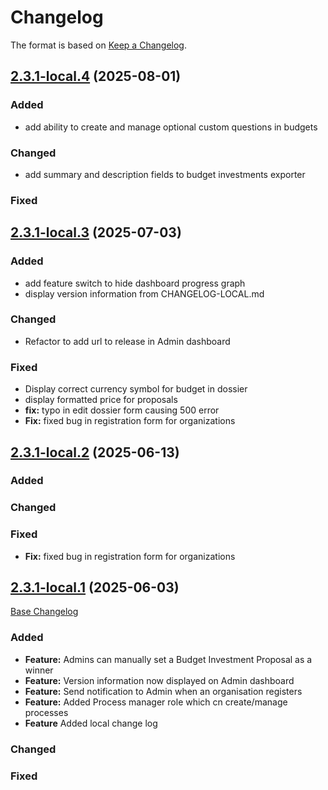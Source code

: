 # Changelog

The format is based on [Keep a Changelog](http://keepachangelog.com/en/1.0.0/).

## [2.3.1-local.4](https://github.com/cosladigital/consul-latest/tree/2.3.1-local.4) (2025-08-01)

### Added
- add ability to create and manage optional custom questions in budgets

### Changed
- add summary and description fields to budget investments exporter

### Fixed


## [2.3.1-local.3](https://github.com/cosladigital/consul-latest/tree/2.3.1-local.3) (2025-07-03)

### Added
- add feature switch to hide dashboard progress graph 
- display version information from CHANGELOG-LOCAL.md

### Changed
- Refactor to add url to release in Admin dashboard

### Fixed
- Display correct currency symbol for budget in dossier 
- display formatted price for proposals 
- **fix:** typo in edit dossier form causing 500 error 
- **Fix:** fixed bug in registration form for organizations


## [2.3.1-local.2](https://github.com/cosladigital/consul-latest/tree/2.3.1-local.2) (2025-06-13)

### Added

### Changed

### Fixed
- **Fix:** fixed bug in registration form for organizations

## [2.3.1-local.1](https://github.com/cosladigital/consul-latest/tree/2.3.1-local.1) (2025-06-03)

[Base Changelog](https://github.com/consuldemocracy/consuldemocracy/compare/2.3.0...2.3.1)

### Added

- **Feature:** Admins can manually set a Budget Investment Proposal as a winner
- **Feature:** Version information now displayed on Admin dashboard
- **Feature:** Send notification to Admin when an organisation registers
- **Feature:** Added Process manager role which cn create/manage processes
- **Feature** Added local change log

### Changed

### Fixed


